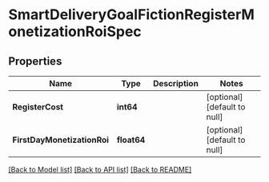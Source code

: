 # SmartDeliveryGoalFictionRegisterMonetizationRoiSpec

## Properties
Name | Type | Description | Notes
------------ | ------------- | ------------- | -------------
**RegisterCost** | **int64** |  | [optional] [default to null]
**FirstDayMonetizationRoi** | **float64** |  | [optional] [default to null]

[[Back to Model list]](../README.md#documentation-for-models) [[Back to API list]](../README.md#documentation-for-api-endpoints) [[Back to README]](../README.md)


